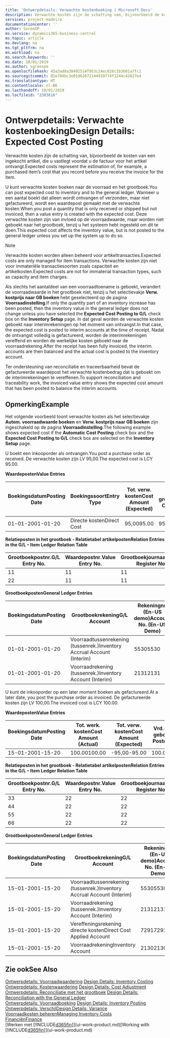 ```yaml
---
title: 'Ontwerpdetails: Verwachte kostenboeking | Microsoft Docs'
description: Verwachte kosten zijn de schatting van, bijvoorbeeld de kosten van een ingekocht artikel, die u vastlegt voordat u de factuur voor het artikel ontvangt.
services: project-madeira
documentationcenter: ''
author: SorenGP
ms.service: dynamics365-business-central
ms.topic: article
ms.devlang: na
ms.tgt_pltfrm: na
ms.workload: na
ms.search.keywords: ''
ms.date: 10/01/2019
ms.author: sgroespe
ms.openlocfilehash: 45a3ad8a38492514f953c24ec626c1b3601a7fc1
ms.sourcegitcommit: 02e704bc3e01d62072144919774f1244c42827e4
ms.translationtype: HT
ms.contentlocale: nl-BE
ms.lasthandoff: 10/01/2019
ms.locfileid: "2303616"
---
```

# <a name="design-details-expected-cost-posting"></a><span data-ttu-id="82056-103">Ontwerpdetails: Verwachte kostenboeking</span><span class="sxs-lookup"><span data-stu-id="82056-103">Design Details: Expected Cost Posting</span></span>
<span data-ttu-id="82056-104">Verwachte kosten zijn de schatting van, bijvoorbeeld de kosten van een ingekocht artikel, die u vastlegt voordat u de factuur voor het artikel ontvangt.</span><span class="sxs-lookup"><span data-stu-id="82056-104">Expected costs represent the estimation of, for example, a purchased item’s cost that you record before you receive the invoice for the item.</span></span>  

 <span data-ttu-id="82056-105">U kunt verwachte kosten boeken naar de voorraad en het grootboek.</span><span class="sxs-lookup"><span data-stu-id="82056-105">You can post expected cost to inventory and to the general ledger.</span></span> <span data-ttu-id="82056-106">Wanneer u een aantal boekt dat alleen wordt ontvangen of verzonden, maar niet gefactureerd, wordt een waardepost gemaakt met de verwachte kosten.</span><span class="sxs-lookup"><span data-stu-id="82056-106">When you post a quantity that is only received or shipped but not invoiced, then a value entry is created with the expected cost.</span></span> <span data-ttu-id="82056-107">Deze verwachte kosten zijn van invloed op de voorraadwaarde, maar worden niet geboekt naar het grootboek, tenzij u het systeem hebt ingesteld om dit te doen.</span><span class="sxs-lookup"><span data-stu-id="82056-107">This expected cost affects the inventory value, but is not posted to the general ledger unless you set up the system up to do so.</span></span>  

> [!NOTE]  
>  <span data-ttu-id="82056-108">Verwachte kosten worden alleen beheerd voor artikeltransacties.</span><span class="sxs-lookup"><span data-stu-id="82056-108">Expected costs are only managed for item transactions.</span></span> <span data-ttu-id="82056-109">Verwachte kosten zijn niet voor immateriële transactiesoorten zoals capaciteit en artikelkosten.</span><span class="sxs-lookup"><span data-stu-id="82056-109">Expected costs are not for immaterial transaction types, such as capacity and item charges.</span></span>  

 <span data-ttu-id="82056-110">Als slechts het aantaldeel van een voorraadtoename is geboekt, verandert de voorraadwaarde in het grootboek niet, tenzij u het selectievakje **Verw. kostprijs naar GB boeken** hebt geselecteerd op de pagina **Voorraadinstelling**.</span><span class="sxs-lookup"><span data-stu-id="82056-110">If only the quantity part of an inventory increase has been posted, then the inventory value in the general ledger does not change unless you have selected the **Expected Cost Posting to G/L** check box on the **Inventory Setup** page.</span></span> <span data-ttu-id="82056-111">In dat geval worden de verwachte kosten geboekt naar interimrekeningen op het moment van ontvangst.</span><span class="sxs-lookup"><span data-stu-id="82056-111">In that case, the expected cost is posted to interim accounts at the time of receipt.</span></span> <span data-ttu-id="82056-112">Nadat de ontvangst volledig is gefactureerd, worden de interimrekeningen vereffend en worden de werkelijke kosten geboekt naar de voorraadrekening.</span><span class="sxs-lookup"><span data-stu-id="82056-112">After the receipt has been fully invoiced, the interim accounts are then balanced and the actual cost is posted to the inventory account.</span></span>  

 <span data-ttu-id="82056-113">Ter ondersteuning van reconciliatie en traceerbaarheid bevat de gefactureerde waardepost het verwachte kostenbedrag dat is geboekt om de interimrekeningen te vereffenen.</span><span class="sxs-lookup"><span data-stu-id="82056-113">To support reconciliation and traceability work, the invoiced value entry shows the expected cost amount that has been posted to balance the interim accounts.</span></span>  

## <a name="example"></a><span data-ttu-id="82056-114">Opmerking</span><span class="sxs-lookup"><span data-stu-id="82056-114">Example</span></span>  
 <span data-ttu-id="82056-115">Het volgende voorbeeld toont verwachte kosten als het selectievakje **Autom. voorraadwaarde boeken** en **Verw. kostprijs naar GB boeken** zijn ingeschakeld op de pagina **Voorraadinstelling**.</span><span class="sxs-lookup"><span data-stu-id="82056-115">The following example shows expected cost if the **Automatic Cost Posting** check box and the **Expected Cost Posting to G/L** check box are selected on the **Inventory Setup** page.</span></span>  

 <span data-ttu-id="82056-116">U boekt een inkooporder als ontvangen.</span><span class="sxs-lookup"><span data-stu-id="82056-116">You post a purchase order as received.</span></span> <span data-ttu-id="82056-117">De verwachte kosten zijn LV 95,00.</span><span class="sxs-lookup"><span data-stu-id="82056-117">The expected cost is LCY 95.00.</span></span>  

 <span data-ttu-id="82056-118">**Waardeposten**</span><span class="sxs-lookup"><span data-stu-id="82056-118">**Value Entries**</span></span>  

|<span data-ttu-id="82056-119">Boekingsdatum</span><span class="sxs-lookup"><span data-stu-id="82056-119">Posting Date</span></span>|<span data-ttu-id="82056-120">Boekingssoort</span><span class="sxs-lookup"><span data-stu-id="82056-120">Entry Type</span></span>|<span data-ttu-id="82056-121">Tot. verw. kosten</span><span class="sxs-lookup"><span data-stu-id="82056-121">Cost Amount (Expected)</span></span>|<span data-ttu-id="82056-122">Verw. kostn geboekt nr grootbk</span><span class="sxs-lookup"><span data-stu-id="82056-122">Expected Cost Posted to G/L</span></span>|<span data-ttu-id="82056-123">Verwachte kosten</span><span class="sxs-lookup"><span data-stu-id="82056-123">Expected Cost</span></span>|<span data-ttu-id="82056-124">Artikelpostnr.</span><span class="sxs-lookup"><span data-stu-id="82056-124">Item Ledger Entry No.</span></span>|<span data-ttu-id="82056-125">Volgnummer</span><span class="sxs-lookup"><span data-stu-id="82056-125">Entry No.</span></span>|  
|------------------|----------------|------------------------------|----------------------------------|-------------------|---------------------------|---------------|  
|<span data-ttu-id="82056-126">01-01-20</span><span class="sxs-lookup"><span data-stu-id="82056-126">01-01-20</span></span>|<span data-ttu-id="82056-127">Directe kosten</span><span class="sxs-lookup"><span data-stu-id="82056-127">Direct Cost</span></span>|<span data-ttu-id="82056-128">95,00</span><span class="sxs-lookup"><span data-stu-id="82056-128">95.00</span></span>|<span data-ttu-id="82056-129">95,00</span><span class="sxs-lookup"><span data-stu-id="82056-129">95.00</span></span>|<span data-ttu-id="82056-130">Ja</span><span class="sxs-lookup"><span data-stu-id="82056-130">Yes</span></span>|<span data-ttu-id="82056-131">1</span><span class="sxs-lookup"><span data-stu-id="82056-131">1</span></span>|<span data-ttu-id="82056-132">1</span><span class="sxs-lookup"><span data-stu-id="82056-132">1</span></span>|  

 <span data-ttu-id="82056-133">**Relatieposten in het grootboek - Relatietabel artikelposten**</span><span class="sxs-lookup"><span data-stu-id="82056-133">**Relation Entries in the G/L – Item Ledger Relation Table**</span></span>  

|<span data-ttu-id="82056-134">Grootboekpostnr.</span><span class="sxs-lookup"><span data-stu-id="82056-134">G/L Entry No.</span></span>|<span data-ttu-id="82056-135">Waardepostnr.</span><span class="sxs-lookup"><span data-stu-id="82056-135">Value Entry No.</span></span>|<span data-ttu-id="82056-136">Grootboekjournaalnr.</span><span class="sxs-lookup"><span data-stu-id="82056-136">G/L Register No.</span></span>|  
|--------------------|---------------------|-----------------------|  
|<span data-ttu-id="82056-137">1</span><span class="sxs-lookup"><span data-stu-id="82056-137">1</span></span>|<span data-ttu-id="82056-138">1</span><span class="sxs-lookup"><span data-stu-id="82056-138">1</span></span>|<span data-ttu-id="82056-139">1</span><span class="sxs-lookup"><span data-stu-id="82056-139">1</span></span>|  
|<span data-ttu-id="82056-140">2</span><span class="sxs-lookup"><span data-stu-id="82056-140">2</span></span>|<span data-ttu-id="82056-141">1</span><span class="sxs-lookup"><span data-stu-id="82056-141">1</span></span>|<span data-ttu-id="82056-142">1</span><span class="sxs-lookup"><span data-stu-id="82056-142">1</span></span>|  

 <span data-ttu-id="82056-143">**Grootboekposten**</span><span class="sxs-lookup"><span data-stu-id="82056-143">**General Ledger Entries**</span></span>  

|<span data-ttu-id="82056-144">Boekingsdatum</span><span class="sxs-lookup"><span data-stu-id="82056-144">Posting Date</span></span>|<span data-ttu-id="82056-145">Grootboekrekening</span><span class="sxs-lookup"><span data-stu-id="82056-145">G/L Account</span></span>|<span data-ttu-id="82056-146">Rekeningnr. (En-US demo)</span><span class="sxs-lookup"><span data-stu-id="82056-146">Account No. (En-US Demo)</span></span>|<span data-ttu-id="82056-147">Bedrag</span><span class="sxs-lookup"><span data-stu-id="82056-147">Amount</span></span>|<span data-ttu-id="82056-148">Volgnummer</span><span class="sxs-lookup"><span data-stu-id="82056-148">Entry No.</span></span>|  
|------------------|------------------|---------------------------------|------------|---------------|  
|<span data-ttu-id="82056-149">01-01-20</span><span class="sxs-lookup"><span data-stu-id="82056-149">01-01-20</span></span>|<span data-ttu-id="82056-150">Voorraadtussenrekening (tussenrek.)</span><span class="sxs-lookup"><span data-stu-id="82056-150">Inventory Accrual Account (Interim)</span></span>|<span data-ttu-id="82056-151">5530</span><span class="sxs-lookup"><span data-stu-id="82056-151">5530</span></span>|<span data-ttu-id="82056-152">-95,00</span><span class="sxs-lookup"><span data-stu-id="82056-152">-95.00</span></span>|<span data-ttu-id="82056-153">2</span><span class="sxs-lookup"><span data-stu-id="82056-153">2</span></span>|  
|<span data-ttu-id="82056-154">01-01-20</span><span class="sxs-lookup"><span data-stu-id="82056-154">01-01-20</span></span>|<span data-ttu-id="82056-155">Voorraadrekening (tussenrek.)</span><span class="sxs-lookup"><span data-stu-id="82056-155">Inventory Account (Interim)</span></span>|<span data-ttu-id="82056-156">2131</span><span class="sxs-lookup"><span data-stu-id="82056-156">2131</span></span>|<span data-ttu-id="82056-157">95,00</span><span class="sxs-lookup"><span data-stu-id="82056-157">95.00</span></span>|<span data-ttu-id="82056-158">1</span><span class="sxs-lookup"><span data-stu-id="82056-158">1</span></span>|  

 <span data-ttu-id="82056-159">U kunt de inkooporder op een later moment boeken als gefactureerd.</span><span class="sxs-lookup"><span data-stu-id="82056-159">At a later date, you post the purchase order as invoiced.</span></span> <span data-ttu-id="82056-160">De gefactureerde kosten zijn LV 100,00.</span><span class="sxs-lookup"><span data-stu-id="82056-160">The invoiced cost is LCY 100.00.</span></span>  

 <span data-ttu-id="82056-161">**Waardeposten**</span><span class="sxs-lookup"><span data-stu-id="82056-161">**Value Entries**</span></span>  

|<span data-ttu-id="82056-162">Boekingsdatum</span><span class="sxs-lookup"><span data-stu-id="82056-162">Posting Date</span></span>|<span data-ttu-id="82056-163">Tot. werk. kosten</span><span class="sxs-lookup"><span data-stu-id="82056-163">Cost Amount (Actual)</span></span>|<span data-ttu-id="82056-164">Tot. verw. kosten</span><span class="sxs-lookup"><span data-stu-id="82056-164">Cost Amount (Expected)</span></span>|<span data-ttu-id="82056-165">Vrd.-waarde geboekt</span><span class="sxs-lookup"><span data-stu-id="82056-165">Cost Posted to G/L</span></span>|<span data-ttu-id="82056-166">Verwachte kosten</span><span class="sxs-lookup"><span data-stu-id="82056-166">Expected Cost</span></span>|<span data-ttu-id="82056-167">Artikelpostnr.</span><span class="sxs-lookup"><span data-stu-id="82056-167">Item Ledger Entry No.</span></span>|<span data-ttu-id="82056-168">Volgnummer</span><span class="sxs-lookup"><span data-stu-id="82056-168">Entry No.</span></span>|  
|------------------|----------------------------|------------------------------|-------------------------|-------------------|---------------------------|---------------|  
|<span data-ttu-id="82056-169">15-01-20</span><span class="sxs-lookup"><span data-stu-id="82056-169">01-15-20</span></span>|<span data-ttu-id="82056-170">100.00</span><span class="sxs-lookup"><span data-stu-id="82056-170">100.00</span></span>|<span data-ttu-id="82056-171">-95,00</span><span class="sxs-lookup"><span data-stu-id="82056-171">-95.00</span></span>|<span data-ttu-id="82056-172">100.00</span><span class="sxs-lookup"><span data-stu-id="82056-172">100.00</span></span>|<span data-ttu-id="82056-173">Nee</span><span class="sxs-lookup"><span data-stu-id="82056-173">No</span></span>|<span data-ttu-id="82056-174">1</span><span class="sxs-lookup"><span data-stu-id="82056-174">1</span></span>|<span data-ttu-id="82056-175">2</span><span class="sxs-lookup"><span data-stu-id="82056-175">2</span></span>|  

 <span data-ttu-id="82056-176">**Relatieposten in het grootboek - Relatietabel artikelposten**</span><span class="sxs-lookup"><span data-stu-id="82056-176">**Relation Entries in the G/L – Item Ledger Relation Table**</span></span>  

|<span data-ttu-id="82056-177">Grootboekpostnr.</span><span class="sxs-lookup"><span data-stu-id="82056-177">G/L Entry No.</span></span>|<span data-ttu-id="82056-178">Waardepostnr.</span><span class="sxs-lookup"><span data-stu-id="82056-178">Value Entry No.</span></span>|<span data-ttu-id="82056-179">Grootboekjournaalnr.</span><span class="sxs-lookup"><span data-stu-id="82056-179">G/L Register No.</span></span>|  
|--------------------|---------------------|-----------------------|  
|<span data-ttu-id="82056-180">3</span><span class="sxs-lookup"><span data-stu-id="82056-180">3</span></span>|<span data-ttu-id="82056-181">2</span><span class="sxs-lookup"><span data-stu-id="82056-181">2</span></span>|<span data-ttu-id="82056-182">2</span><span class="sxs-lookup"><span data-stu-id="82056-182">2</span></span>|  
|<span data-ttu-id="82056-183">4</span><span class="sxs-lookup"><span data-stu-id="82056-183">4</span></span>|<span data-ttu-id="82056-184">2</span><span class="sxs-lookup"><span data-stu-id="82056-184">2</span></span>|<span data-ttu-id="82056-185">2</span><span class="sxs-lookup"><span data-stu-id="82056-185">2</span></span>|  
|<span data-ttu-id="82056-186">5</span><span class="sxs-lookup"><span data-stu-id="82056-186">5</span></span>|<span data-ttu-id="82056-187">2</span><span class="sxs-lookup"><span data-stu-id="82056-187">2</span></span>|<span data-ttu-id="82056-188">2</span><span class="sxs-lookup"><span data-stu-id="82056-188">2</span></span>|  
|<span data-ttu-id="82056-189">6</span><span class="sxs-lookup"><span data-stu-id="82056-189">6</span></span>|<span data-ttu-id="82056-190">2</span><span class="sxs-lookup"><span data-stu-id="82056-190">2</span></span>|<span data-ttu-id="82056-191">2</span><span class="sxs-lookup"><span data-stu-id="82056-191">2</span></span>|  

 <span data-ttu-id="82056-192">**Grootboekposten**</span><span class="sxs-lookup"><span data-stu-id="82056-192">**General Ledger Entries**</span></span>  

|<span data-ttu-id="82056-193">Boekingsdatum</span><span class="sxs-lookup"><span data-stu-id="82056-193">Posting Date</span></span>|<span data-ttu-id="82056-194">Grootboekrekening</span><span class="sxs-lookup"><span data-stu-id="82056-194">G/L Account</span></span>|<span data-ttu-id="82056-195">Rekeningnr. (En-US demo)</span><span class="sxs-lookup"><span data-stu-id="82056-195">Account No. (En-US Demo)</span></span>|<span data-ttu-id="82056-196">Bedrag</span><span class="sxs-lookup"><span data-stu-id="82056-196">Amount</span></span>|<span data-ttu-id="82056-197">Volgnummer</span><span class="sxs-lookup"><span data-stu-id="82056-197">Entry No.</span></span>|  
|------------------|------------------|---------------------------------|------------|---------------|  
|<span data-ttu-id="82056-198">15-01-20</span><span class="sxs-lookup"><span data-stu-id="82056-198">01-15-20</span></span>|<span data-ttu-id="82056-199">Voorraadtussenrekening (tussenrek.)</span><span class="sxs-lookup"><span data-stu-id="82056-199">Inventory Accrual Account (Interim)</span></span>|<span data-ttu-id="82056-200">5530</span><span class="sxs-lookup"><span data-stu-id="82056-200">5530</span></span>|<span data-ttu-id="82056-201">95,00</span><span class="sxs-lookup"><span data-stu-id="82056-201">95.00</span></span>|<span data-ttu-id="82056-202">4</span><span class="sxs-lookup"><span data-stu-id="82056-202">4</span></span>|  
|<span data-ttu-id="82056-203">15-01-20</span><span class="sxs-lookup"><span data-stu-id="82056-203">01-15-20</span></span>|<span data-ttu-id="82056-204">Voorraadrekening (tussenrek.)</span><span class="sxs-lookup"><span data-stu-id="82056-204">Inventory Account (Interim)</span></span>|<span data-ttu-id="82056-205">2131</span><span class="sxs-lookup"><span data-stu-id="82056-205">2131</span></span>|<span data-ttu-id="82056-206">-95,00</span><span class="sxs-lookup"><span data-stu-id="82056-206">-95.00</span></span>|<span data-ttu-id="82056-207">3</span><span class="sxs-lookup"><span data-stu-id="82056-207">3</span></span>|  
|<span data-ttu-id="82056-208">15-01-20</span><span class="sxs-lookup"><span data-stu-id="82056-208">01-15-20</span></span>|<span data-ttu-id="82056-209">Vereffeningsrekening directe kosten</span><span class="sxs-lookup"><span data-stu-id="82056-209">Direct Cost Applied Account</span></span>|<span data-ttu-id="82056-210">7291</span><span class="sxs-lookup"><span data-stu-id="82056-210">7291</span></span>|<span data-ttu-id="82056-211">-100</span><span class="sxs-lookup"><span data-stu-id="82056-211">-100</span></span>|<span data-ttu-id="82056-212">6</span><span class="sxs-lookup"><span data-stu-id="82056-212">6</span></span>|  
|<span data-ttu-id="82056-213">15-01-20</span><span class="sxs-lookup"><span data-stu-id="82056-213">01-15-20</span></span>|<span data-ttu-id="82056-214">Voorraadrekening</span><span class="sxs-lookup"><span data-stu-id="82056-214">Inventory Account</span></span>|<span data-ttu-id="82056-215">2130</span><span class="sxs-lookup"><span data-stu-id="82056-215">2130</span></span>|<span data-ttu-id="82056-216">100</span><span class="sxs-lookup"><span data-stu-id="82056-216">100</span></span>|<span data-ttu-id="82056-217">5</span><span class="sxs-lookup"><span data-stu-id="82056-217">5</span></span>|  

## <a name="see-also"></a><span data-ttu-id="82056-218">Zie ook</span><span class="sxs-lookup"><span data-stu-id="82056-218">See Also</span></span>
 <span data-ttu-id="82056-219">[Ontwerpdetails: Voorraadwaardering](design-details-inventory-costing.md) </span><span class="sxs-lookup"><span data-stu-id="82056-219">[Design Details: Inventory Costing](design-details-inventory-costing.md) </span></span>  
 <span data-ttu-id="82056-220">[Ontwerpdetails: Kostenwaardering](design-details-cost-adjustment.md) </span><span class="sxs-lookup"><span data-stu-id="82056-220">[Design Details: Cost Adjustment](design-details-cost-adjustment.md) </span></span>  
 <span data-ttu-id="82056-221">[Ontwerpdetails: Reconciliatie met het grootboek](design-details-reconciliation-with-the-general-ledger.md) </span><span class="sxs-lookup"><span data-stu-id="82056-221">[Design Details: Reconciliation with the General Ledger](design-details-reconciliation-with-the-general-ledger.md) </span></span>  
 <span data-ttu-id="82056-222">[Ontwerpdetails: Voorraadboeking](design-details-inventory-posting.md) </span><span class="sxs-lookup"><span data-stu-id="82056-222">[Design Details: Inventory Posting](design-details-inventory-posting.md) </span></span>  
 [<span data-ttu-id="82056-223">Ontwerpdetails: Verschil</span><span class="sxs-lookup"><span data-stu-id="82056-223">Design Details: Variance</span></span>](design-details-variance.md)  
 [<span data-ttu-id="82056-224">Voorraadkosten beheren</span><span class="sxs-lookup"><span data-stu-id="82056-224">Managing Inventory Costs</span></span>](finance-manage-inventory-costs.md)  
 [<span data-ttu-id="82056-225">Financiën</span><span class="sxs-lookup"><span data-stu-id="82056-225">Finance</span></span>](finance.md)  
 <span data-ttu-id="82056-226">[Werken met [!INCLUDE[d365fin](includes/d365fin_md.md)]](ui-work-product.md)</span><span class="sxs-lookup"><span data-stu-id="82056-226">[Working with [!INCLUDE[d365fin](includes/d365fin_md.md)]](ui-work-product.md)</span></span>
